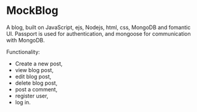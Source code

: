 # MockBlog
A blog, built on JavaScript, ejs, Nodejs, html, css, MongoDB and fomantic UI.
Passport is used for authentication, and mongoose for communication with MongoDB. 


Functionality:
* Create a new post,
* view blog post,
* edit blog post, 
* delete blog post,
* post a comment, 
* register user,
* log in. 
